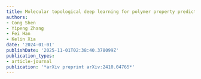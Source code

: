 ```yaml
---
title: Molecular topological deep learning for polymer property prediction
authors:
- Cong Shen
- Yipeng Zhang
- Fei Han
- Kelin Xia
date: '2024-01-01'
publishDate: '2025-11-01T02:38:40.378099Z'
publication_types:
- article-journal
publication: '*arXiv preprint arXiv:2410.04765*'
---
```

